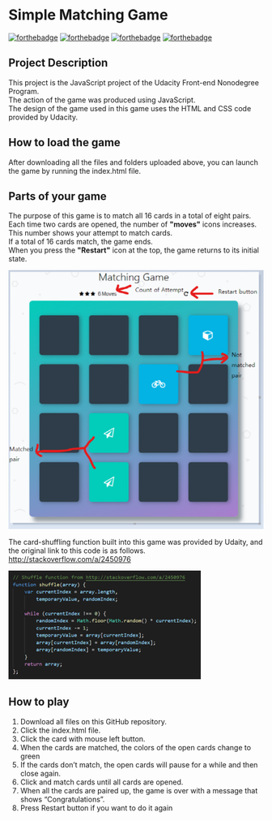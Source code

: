 # Simple Matching Game

[![forthebadge](https://forthebadge.com/images/badges/made-with-javascript.svg)](https://forthebadge.com)
[![forthebadge](https://forthebadge.com/images/badges/uses-js.svg)](https://forthebadge.com)
[![forthebadge](https://forthebadge.com/images/badges/uses-css.svg)](https://forthebadge.com)
[![forthebadge](https://forthebadge.com/images/badges/uses-html.svg)](https://forthebadge.com)  


## Project Description

This project is the JavaScript project of the Udacity Front-end Nonodegree Program.   
The action of the game was produced using JavaScript.  
The design of the game used in this game uses the HTML and CSS code provided by Udacity.




## How to load the game


After downloading all the files and folders uploaded above, you can launch the game by running the index.html file.


## Parts of your game

The purpose of this game is to match all 16 cards in a total of eight pairs.  
Each time two cards are opened, the number of **"moves"** icons increases.   
This number shows your attempt to match cards.   
If a total of 16 cards match, the game ends.   
When you press the **"Restart"**  icon at the top, the game returns to its initial state.  


![Alt shuffle_code](./readme_image/game.png)  


The card-shuffling function built into this game was provided by Udaity, and the original link to this code is as follows.  
http://stackoverflow.com/a/2450976  

![Alt shuffle_code](./readme_image/shuffle.png)





## How to play  

1.	Download all files on this GitHub repository.
2.	Click the index.html file.
3.	Click the card with mouse left button.
4.	When the cards are matched, the colors of the open cards change to green
5.	If the cards don’t match, the open cards will pause for a while and then close again.
6.	Click and match cards until all cards are opened.
7.	When all the cards are paired up, the game is over with a message that shows “Congratulations”.
8.	Press Restart button if you want to do it again




  
  



